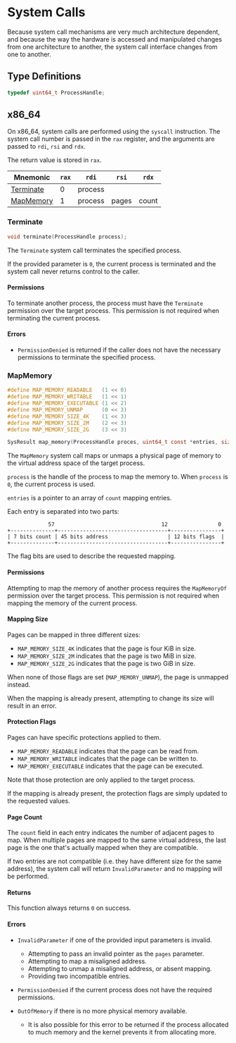 # System Calls

Because system call mechanisms are very much architecture dependent, and because the way the
hardware is accessed and manipulated changes from one architecture to another, the system call
interface changes from one to another.

## Type Definitions

```c
typedef uint64_t ProcessHandle;
```

## x86_64

On x86_64, system calls are performed using the `syscall` instruction. The system call number is
passed in the `rax` register, and the arguments are passed to `rdi`, `rsi` and `rdx`.

The return value is stored in `rax`.

| Mnemonic                | `rax` | `rdi`   | `rsi` | `rdx` |
| ----------------------- | ----- | ------- | ----- | ----- |
| [Terminate](#Terminate) | 0     | process |       |       |
| [MapMemory](#MapMemory) | 1     | process | pages | count |

### Terminate

```c
void terminate(ProcessHandle process);
```

The `Terminate` system call terminates the specified process.

If the provided parameter is `0`, the current process is terminated and the system call never
returns control to the caller.

#### Permissions

To terminate another process, the process must have the `Terminate` permission over the target
process. This permission is not required when terminating the current process.

#### Errors

- `PermissionDenied` is returned if the caller does not have the necessary permissions to terminate
  the specified process.

### MapMemory

```c
#define MAP_MEMORY_READABLE   (1 << 0)
#define MAP_MEMORY_WRITABLE   (1 << 1)
#define MAP_MEMORY_EXECUTABLE (1 << 2)
#define MAP_MEMORY_UNMAP      (0 << 3)
#define MAP_MEMORY_SIZE_4K    (1 << 3)
#define MAP_MEMORY_SIZE_2M    (2 << 3)
#define MAP_MEMORY_SIZE_2G    (3 << 3)

SysResult map_memory(ProcessHandle proces, uint64_t const *entries, size_t count);
```

The `MapMemory` system call maps or unmaps a physical page of memory to the virtual address space
of the target process.

`process` is the handle of the process to map the memory to. When `process` is `0`, the current
process is used.

`entries` is a pointer to an array of `count` mapping entries.

Each entry is separated into two parts:

```
             57                                  12                0
+--------------+-----------------------------------+----------------+
| 7 bits count | 45 bits address                   | 12 bits flags  |
+--------------+-----------------------------------+----------------+
```

The flag bits are used to describe the requested mapping.

#### Permissions

Attempting to map the memory of another process requires the `MapMemoryOf` permission over the
target process. This permission is not required when mapping the memory of the current process.

#### Mapping Size

Pages can be mapped in three different sizes:

- `MAP_MEMORY_SIZE_4K` indicates that the page is four KiB in size.
- `MAP_MEMORY_SIZE_2M` indicates that the page is two MiB in size.
- `MAP_MEMORY_SIZE_2G` indicates that the page is two GiB in size.

When none of those flags are set (`MAP_MEMORY_UNMAP`), the page is unmapped instead.

When the mapping is already present, attempting to change its size will result in an error.

#### Protection Flags

Pages can have specific protections applied to them.

- `MAP_MEMORY_READABLE` indicates that the page can be read from.
- `MAP_MEMORY_WRITABLE` indicates that the page can be written to.
- `MAP_MEMORY_EXECUTABLE` indicates that the page can be executed.

Note that those protection are only applied to the target process.

If the mapping is already present, the protection flags are simply updated to the requested values.

#### Page Count

The `count` field in each entry indicates the number of adjacent pages to map. When multiple pages
are mapped to the same virtual address, the last page is the one that's actually mapped when they
are compatible.

If two entries are not compatible (i.e. they have different size for the same address), the system
call will return `InvalidParameter` and no mapping will be performed.

#### Returns

This function always returns `0` on success.

#### Errors

- `InvalidParameter` if one of the provided input parameters is invalid.

  - Attempting to pass an invalid pointer as the `pages` parameter.
  - Attempting to map a misaligned address.
  - Attempting to unmap a misaligned address, or absent mapping.
  - Providing two incompatible entries.

- `PermissionDenied` if the current process does not have the required permissions.

- `OutOfMemory` if there is no more physical memory available.

  - It is also possible for this error to be returned if the process allocated to much memory and
    the kernel prevents it from allocating more.
